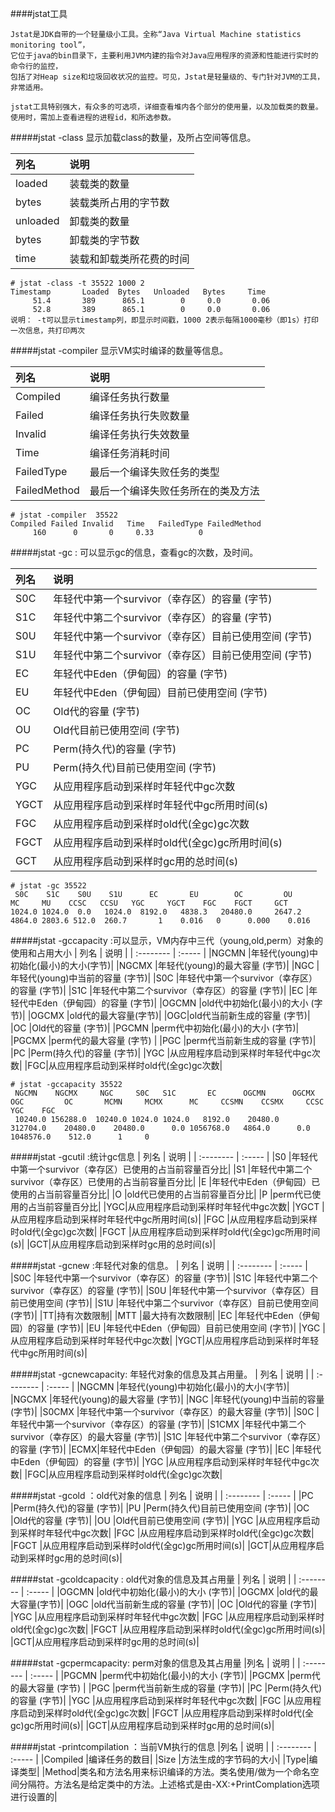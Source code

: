 ####jstat工具
```
Jstat是JDK自带的一个轻量级小工具。全称“Java Virtual Machine statistics monitoring tool”，
它位于java的bin目录下，主要利用JVM内建的指令对Java应用程序的资源和性能进行实时的命令行的监控，
包括了对Heap size和垃圾回收状况的监控。可见，Jstat是轻量级的、专门针对JVM的工具，非常适用。

jstat工具特别强大，有众多的可选项，详细查看堆内各个部分的使用量，以及加载类的数量。
使用时，需加上查看进程的进程id，和所选参数。
```

#####jstat -class <pid> 显示加载class的数量，及所占空间等信息。

| 列名       | 说明    |
| :--------   | :-----   | 
|loaded       |装载类的数量|
|bytes|装载类所占用的字节数|
|unloaded|卸载类的数量|
|bytes|卸载类的字节数|
|time|装载和卸载类所花费的时间|
  
```
# jstat -class -t 35522 1000 2
Timestamp       Loaded  Bytes   Unloaded   Bytes     Time   
     51.4       389      865.1        0     0.0       0.06
     52.8       389      865.1        0     0.0       0.06
说明： -t可以显示timestamp列，即显示时间戳，1000 2表示每隔1000毫秒（即1s）打印一次信息，共打印两次
```
#####jstat -compiler <pid>显示VM实时编译的数量等信息。

| 列名       | 说明    |
| :--------   | :-----   | 
|Compiled      |编译任务执行数量|
|Failed|编译任务执行失败数量|
|Invalid  |编译任务执行失效数量 |
|Time   |编译任务消耗时间 |
|FailedType|最后一个编译失败任务的类型|
|FailedMethod|最后一个编译失败任务所在的类及方法|

```
# jstat -compiler  35522
Compiled Failed Invalid   Time   FailedType FailedMethod
     160      0       0     0.33          0 
```

#####jstat -gc <pid>: 可以显示gc的信息，查看gc的次数，及时间。

| 列名       | 说明    |
| :--------   | :-----   | 
|S0C   |年轻代中第一个survivor（幸存区）的容量 (字节)|
|S1C   |年轻代中第二个survivor（幸存区）的容量 (字节)|
|S0U   |年轻代中第一个survivor（幸存区）目前已使用空间 (字节)|
|S1U     |年轻代中第二个survivor（幸存区）目前已使用空间 (字节)|
|EC      |年轻代中Eden（伊甸园）的容量 (字节)|
|EU       |年轻代中Eden（伊甸园）目前已使用空间 (字节)|
|OC|Old代的容量 (字节)|
|OU      |Old代目前已使用空间 (字节)|
|PC    |Perm(持久代)的容量 (字节)|
|PU|Perm(持久代)目前已使用空间 (字节)|
|YGC    |从应用程序启动到采样时年轻代中gc次数|
|YGCT   |从应用程序启动到采样时年轻代中gc所用时间(s)|
|FGC   |从应用程序启动到采样时old代(全gc)gc次数|
|FGCT    |从应用程序启动到采样时old代(全gc)gc所用时间(s)|
|GCT|从应用程序启动到采样时gc用的总时间(s)|
```
# jstat -gc 35522
 S0C    S1C    S0U    S1U      EC       EU        OC         OU       MC     MU    CCSC   CCSU   YGC     YGCT    FGC    FGCT     GCT   
1024.0 1024.0  0.0   1024.0  8192.0   4838.3   20480.0     2647.2   4864.0 2803.6 512.0  260.7       1    0.016   0      0.000    0.016
```

#####jstat -gccapacity <pid>:可以显示，VM内存中三代（young,old,perm）对象的使用和占用大小
| 列名       | 说明    |
| :--------   | :-----   | 
|NGCMN   |年轻代(young)中初始化(最小)的大小(字节)|
|NGCMX    |年轻代(young)的最大容量 (字节)|
|NGC    |年轻代(young)中当前的容量 (字节)|
|S0C  |年轻代中第一个survivor（幸存区）的容量 (字节)|
|S1C      |年轻代中第二个survivor（幸存区）的容量 (字节)|
|EC     |年轻代中Eden（伊甸园）的容量 (字节)|
|OGCMN     |old代中初始化(最小)的大小 (字节)|
|OGCMX      |old代的最大容量(字节)|
|OGC|old代当前新生成的容量 (字节)|
|OC     |Old代的容量 (字节)|
|PGCMN   |perm代中初始化(最小)的大小 (字节)|
|PGCMX    |perm代的最大容量 (字节)  |
|PGC      |perm代当前新生成的容量 (字节)|
|PC    |Perm(持久代)的容量 (字节)|
|YGC   |从应用程序启动到采样时年轻代中gc次数|
|FGC|从应用程序启动到采样时old代(全gc)gc次数|
  
```
# jstat -gccapacity 35522
 NGCMN    NGCMX     NGC     S0C   S1C       EC      OGCMN      OGCMX       OGC         OC       MCMN     MCMX      MC     CCSMN    CCSMX     CCSC    YGC    FGC 
 10240.0 156288.0  10240.0 1024.0 1024.0   8192.0    20480.0   312704.0    20480.0    20480.0      0.0 1056768.0   4864.0      0.0 1048576.0    512.0      1     0
```
  
#####jstat -gcutil <pid>:统计gc信息
| 列名       | 说明    |
| :--------   | :-----   | 
|S0    |年轻代中第一个survivor（幸存区）已使用的占当前容量百分比|
|S1    |年轻代中第二个survivor（幸存区）已使用的占当前容量百分比|
|E     |年轻代中Eden（伊甸园）已使用的占当前容量百分比|
|O     |old代已使用的占当前容量百分比|
|P    |perm代已使用的占当前容量百分比|
|YGC|从应用程序启动到采样时年轻代中gc次数|
|YGCT   |从应用程序启动到采样时年轻代中gc所用时间(s)|
|FGC   |从应用程序启动到采样时old代(全gc)gc次数|
|FGCT    |从应用程序启动到采样时old代(全gc)gc所用时间(s)|
|GCT|从应用程序启动到采样时gc用的总时间(s)|
  
#####jstat -gcnew <pid>:年轻代对象的信息。
| 列名       | 说明    |
| :--------   | :-----   | 
|S0C   |年轻代中第一个survivor（幸存区）的容量 (字节)|
|S1C   |年轻代中第二个survivor（幸存区）的容量 (字节)|
|S0U   |年轻代中第一个survivor（幸存区）目前已使用空间 (字节)|
|S1U  |年轻代中第二个survivor（幸存区）目前已使用空间 (字节)|
|TT|持有次数限制|
|MTT |最大持有次数限制|
|EC      |年轻代中Eden（伊甸园）的容量 (字节)|
|EU    |年轻代中Eden（伊甸园）目前已使用空间 (字节)|
|YGC    |从应用程序启动到采样时年轻代中gc次数|
|YGCT|从应用程序启动到采样时年轻代中gc所用时间(s)|
  
  
#####jstat -gcnewcapacity<pid>: 年轻代对象的信息及其占用量。
| 列名       | 说明    |
| :--------   | :-----   | 
|NGCMN     |年轻代(young)中初始化(最小)的大小(字节)|
|NGCMX      |年轻代(young)的最大容量 (字节)|
|NGC     |年轻代(young)中当前的容量 (字节)|
|S0CMX    |年轻代中第一个survivor（幸存区）的最大容量 (字节)|
|S0C    |年轻代中第一个survivor（幸存区）的容量 (字节)|
|S1CMX    |年轻代中第二个survivor（幸存区）的最大容量 (字节)|
|S1C      |年轻代中第二个survivor（幸存区）的容量 (字节)|
|ECMX|年轻代中Eden（伊甸园）的最大容量 (字节)|
|EC     |年轻代中Eden（伊甸园）的容量 (字节)|
|YGC |从应用程序启动到采样时年轻代中gc次数|
|FGC|从应用程序启动到采样时old代(全gc)gc次数|
  
#####jstat -gcold <pid>：old代对象的信息
| 列名       | 说明    |
| :--------   | :-----   | 
|PC      |Perm(持久代)的容量 (字节)|
|PU       |Perm(持久代)目前已使用空间 (字节)|
|OC         |Old代的容量 (字节)|
|OU      |Old代目前已使用空间 (字节)|
|YGC   |从应用程序启动到采样时年轻代中gc次数|
|FGC   |从应用程序启动到采样时old代(全gc)gc次数|
|FGCT    |从应用程序启动到采样时old代(全gc)gc所用时间(s)|
|GCT|从应用程序启动到采样时gc用的总时间(s)|
  
#####stat -gcoldcapacity <pid>: old代对象的信息及其占用量
| 列名       | 说明    |
| :--------   | :-----   | 
|OGCMN      |old代中初始化(最小)的大小 (字节)|
|OGCMX       |old代的最大容量(字节)|
|OGC        |old代当前新生成的容量 (字节)|
|OC      |Old代的容量 (字节)|
|YGC  |从应用程序启动到采样时年轻代中gc次数|
|FGC   |从应用程序启动到采样时old代(全gc)gc次数|
|FGCT    |从应用程序启动到采样时old代(全gc)gc所用时间(s)|
|GCT|从应用程序启动到采样时gc用的总时间(s)|
  
#####stat -gcpermcapacity<pid>: perm对象的信息及其占用量
|列名       | 说明    |
| :--------   | :-----   | 
|PGCMN     |perm代中初始化(最小)的大小 (字节)|
|PGCMX      |perm代的最大容量 (字节)  |
|PGC        |perm代当前新生成的容量 (字节)|
|PC     |Perm(持久代)的容量 (字节)|
|YGC  |从应用程序启动到采样时年轻代中gc次数|
|FGC   |从应用程序启动到采样时old代(全gc)gc次数|
|FGCT    |从应用程序启动到采样时old代(全gc)gc所用时间(s)|
|GCT|从应用程序启动到采样时gc用的总时间(s)|
  
#####jstat -printcompilation <pid>：当前VM执行的信息
|列名       | 说明    |
| :--------   | :-----   | 
|Compiled |编译任务的数目|
|Size |方法生成的字节码的大小|
|Type|编译类型|
|Method|类名和方法名用来标识编译的方法。类名使用/做为一个命名空间分隔符。方法名是给定类中的方法。上述格式是由-XX:+PrintComplation选项进行设置的|